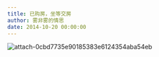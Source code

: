 ```yaml
---
title: 已购房，坐等交房
author: 雾非雾的情思
date: 2014-10-20 00:00:00
---
```

![attach-0cbd7735e90185383e6124354aba54eb][]


[attach-0cbd7735e90185383e6124354aba54eb]: http://file.mspring.org/attach-0cbd7735e90185383e6124354aba54eb